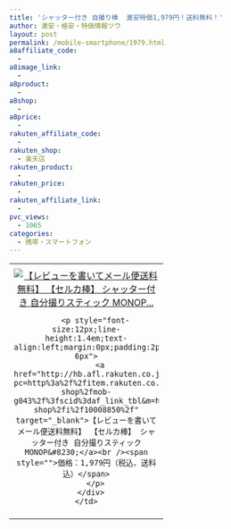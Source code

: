 ```yaml
---
title: 'シャッター付き 自撮り棒  激安特価1,979円！送料無料！'
author: 激安・格安・特価情報ツウ
layout: post
permalink: /mobile-smartphone/1979.html
a8affiliate_code:
  - 
a8image_link:
  - 
a8product:
  - 
a8shop:
  - 
a8price:
  - 
rakuten_affiliate_code:
  - 
rakuten_shop:
  - 楽天店
rakuten_product:
  - 
rakuten_price:
  - 
rakuten_affiliate_link:
  - 
pvc_views:
  - 1065
categories:
  - 携帯・スマートフォン
---
```

<table border="0" cellpadding="0" cellspacing="0">
  <tr>
    <td valign="top">
      <div style="border:1px none;margin:0px;padding:6px 0px;width:260px;text-align:center;float:left">
        <a href="http://hb.afl.rakuten.co.jp/hgc/1344b2ea.18706aaa.1344b2eb.a30fd506/?pc=http%3a%2f%2fitem.rakuten.co.jp%2fmarz-shop%2fmob-g043%2f%3fscid%3daf_link_tbl&m=http%3a%2f%2fm.rakuten.co.jp%2fmarz-shop%2fi%2f10008850%2f" target="_blank"><img src="http://hbb.afl.rakuten.co.jp/hgb/?pc=http%3a%2f%2fthumbnail.image.rakuten.co.jp%2f%400_mall%2fmarz-shop%2fcabinet%2fimg07%2fmob-g043-new.jpg%3f_ex%3d240x240&m=http%3a%2f%2fthumbnail.image.rakuten.co.jp%2f%400_mall%2fmarz-shop%2fcabinet%2fimg07%2fmob-g043-new.jpg" alt="【レビューを書いてメール便送料無料】 【セルカ棒】 シャッター付き 自分撮りスティック MONOP..." border="0" style="margin:0px;padding:0px" /></a> 
        
        <p style="font-size:12px;line-height:1.4em;text-align:left;margin:0px;padding:2px 6px">
          <a href="http://hb.afl.rakuten.co.jp/hgc/1344b2ea.18706aaa.1344b2eb.a30fd506/?pc=http%3a%2f%2fitem.rakuten.co.jp%2fmarz-shop%2fmob-g043%2f%3fscid%3daf_link_tbl&m=http%3a%2f%2fm.rakuten.co.jp%2fmarz-shop%2fi%2f10008850%2f" target="_blank">【レビューを書いてメール便送料無料】 【セルカ棒】 シャッター付き 自分撮りスティック MONOP&#8230;</a><br /><span style="">価格：1,979円（税込、送料込）</span>
        </p>
      </div>
    </td>
  </tr>
</table>